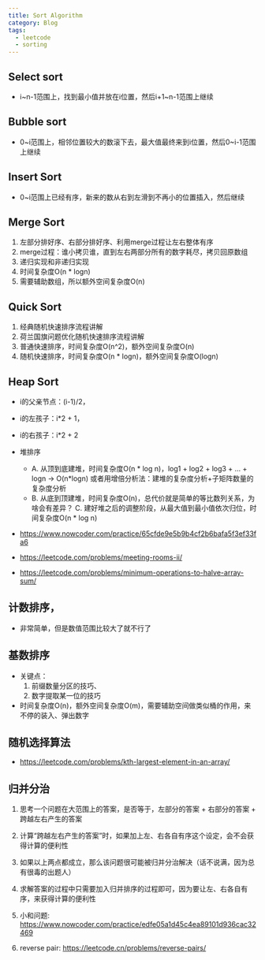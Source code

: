 ```yaml
---
title: Sort Algorithm
category: Blog
tags:
  - leetcode
  - sorting
---
```


## Select sort
- i~n-1范围上，找到最小值并放在i位置，然后i+1~n-1范围上继续


## Bubble sort
- 0~i范围上，相邻位置较大的数滚下去，最大值最终来到i位置，然后0~i-1范围上继续

## Insert Sort
- 0~i范围上已经有序，新来的数从右到左滑到不再小的位置插入，然后继续


## Merge Sort
1. 左部分排好序、右部分排好序、利用merge过程让左右整体有序
2. merge过程：谁小拷贝谁，直到左右两部分所有的数字耗尽，拷贝回原数组
3. 递归实现和非递归实现
4. 时间复杂度O(n * logn)
5. 需要辅助数组，所以额外空间复杂度O(n)


## Quick Sort
1. 经典随机快速排序流程讲解
2. 荷兰国旗问题优化随机快速排序流程讲解
3. 普通快速排序，时间复杂度O(n^2)，额外空间复杂度O(n)
4. 随机快速排序，时间复杂度O(n * logn)，额外空间复杂度O(logn)


## Heap Sort
- i的父亲节点：(i-1)/2，
- i的左孩子：i*2 + 1，
- i的右孩子：i*2 + 2
- 堆排序
   - A. 从顶到底建堆，时间复杂度O(n * log n)，log1 + log2 + log3 + … + logn -> O(n*logn)
      或者用增倍分析法：建堆的复杂度分析+子矩阵数量的复杂度分析
   - B. 从底到顶建堆，时间复杂度O(n)，总代价就是简单的等比数列关系，为啥会有差异？
   C. 建好堆之后的调整阶段，从最大值到最小值依次归位，时间复杂度O(n * log n)

- https://www.nowcoder.com/practice/65cfde9e5b9b4cf2b6bafa5f3ef33fa6
- https://leetcode.com/problems/meeting-rooms-ii/
- https://leetcode.com/problems/minimum-operations-to-halve-array-sum/

## 计数排序，
- 非常简单，但是数值范围比较大了就不行了

## 基数排序
- 关键点：
  1. 前缀数量分区的技巧、
  2. 数字提取某一位的技巧
- 时间复杂度O(n)，额外空间复杂度O(m)，需要辅助空间做类似桶的作用，来不停的装入、弹出数字


## 随机选择算法
- https://leetcode.com/problems/kth-largest-element-in-an-array/

## 归并分治
1. 思考一个问题在大范围上的答案，是否等于，左部分的答案 + 右部分的答案 + 跨越左右产生的答案
2. 计算“跨越左右产生的答案”时，如果加上左、右各自有序这个设定，会不会获得计算的便利性
3. 如果以上两点都成立，那么该问题很可能被归并分治解决（话不说满，因为总有很毒的出题人）
4. 求解答案的过程中只需要加入归并排序的过程即可，因为要让左、右各自有序，来获得计算的便利性

5. 小和问题: https://www.nowcoder.com/practice/edfe05a1d45c4ea89101d936cac32469
6. reverse pair: https://leetcode.cn/problems/reverse-pairs/





